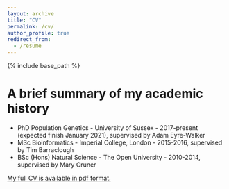 ```yaml
---
layout: archive
title: "CV"
permalink: /cv/
author_profile: true
redirect_from:
  - /resume
---
```


{% include base_path %}

A brief summary of my academic history
======
* PhD Population Genetics - University of Sussex - 2017-present (expected finish January 2021), supervised by Adam Eyre-Walker
* MSc Bioinformatics - Imperial College, London - 2015-2016, supervised by Tim Barraclough
* BSc (Hons) Natural Science - The Open University - 2010-2014, supervised by Mary Gruner


<a href="vivaksoni.github.io/_pages/Vivak_Soni_CV.pdf" target="_blank">My full CV is available in pdf format.</a>

